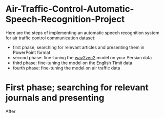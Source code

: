 # Air-Traffic-Control-Automatic-Speech-Recognition-Project
Here are the steps of implementing an automatic speech recognition system for air traffic control communication dataset:

* first phase; searching for relevant articles and presenting them in PowerPoint format
* second phase: fine-tuning the [wav2vec2](https://huggingface.co/facebook/wav2vec2-large-xlsr-53) model on your Persian data
* third phase: fine-tuning the model on the English Timit data
* fourth phase: fine-tuning the model on air traffic data

# First phase; searching for relevant journals and presenting
After 
